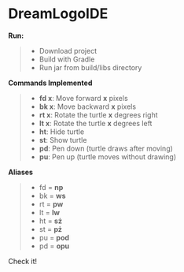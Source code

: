 DreamLogoIDE
=============
**Run:**
>- Download project
>- Build with Gradle
>- Run jar from build/libs directory

**Commands Implemented**
>- **fd x**: Move forward **x** pixels
>- **bk x**: Move backward **x** pixels
>- **rt x**: Rotate the turtle **x** degrees right
>- **lt x**: Rotate the turtle **x** degrees left
>- **ht**: Hide turtle 
>- **st**: Show turtle
>- **pd**: Pen down (turtle draws after moving)
>- **pu**: Pen up (turtle moves without drawing)


**Aliases**
>- fd = **np**
>- bk = **ws**
>- rt = **pw**
>- lt = **lw**
>- ht = **sż**
>- st = **pż**
>- pu = **pod**
>- pd = **opu**



Check it!